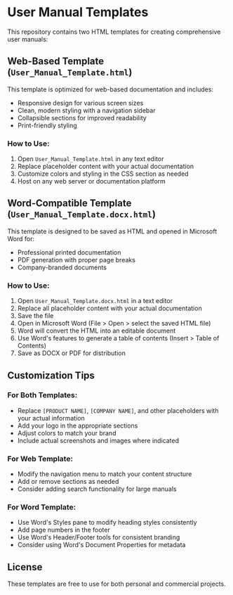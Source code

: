 # User Manual Templates

This repository contains two HTML templates for creating comprehensive user manuals:

## Web-Based Template (`User_Manual_Template.html`)

This template is optimized for web-based documentation and includes:
- Responsive design for various screen sizes
- Clean, modern styling with a navigation sidebar
- Collapsible sections for improved readability
- Print-friendly styling

### How to Use:
1. Open `User_Manual_Template.html` in any text editor
2. Replace placeholder content with your actual documentation
3. Customize colors and styling in the CSS section as needed
4. Host on any web server or documentation platform

## Word-Compatible Template (`User_Manual_Template.docx.html`)

This template is designed to be saved as HTML and opened in Microsoft Word for:
- Professional printed documentation
- PDF generation with proper page breaks
- Company-branded documents

### How to Use:
1. Open `User_Manual_Template.docx.html` in a text editor
2. Replace all placeholder content with your actual documentation
3. Save the file
4. Open in Microsoft Word (File > Open > select the saved HTML file)
5. Word will convert the HTML into an editable document
6. Use Word's features to generate a table of contents (Insert > Table of Contents)
7. Save as DOCX or PDF for distribution

## Customization Tips

### For Both Templates:
- Replace `[PRODUCT NAME]`, `[COMPANY NAME]`, and other placeholders with your actual information
- Add your logo in the appropriate sections
- Adjust colors to match your brand
- Include actual screenshots and images where indicated

### For Web Template:
- Modify the navigation menu to match your content structure
- Add or remove sections as needed
- Consider adding search functionality for large manuals

### For Word Template:
- Use Word's Styles pane to modify heading styles consistently
- Add page numbers in the footer
- Use Word's Header/Footer tools for consistent branding
- Consider using Word's Document Properties for metadata

## License

These templates are free to use for both personal and commercial projects. 
